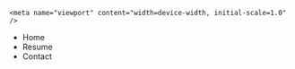 <!DOCTYPE html>
<html lang=“en”>

<head>
    <link rel="stylesheet" type="text/css" href="style.css" />
    
    <meta name="viewport" content="width=device-width, initial-scale=1.0" />

</head>

<body>
    <!-- header -->
    <nav>
    <ul>
        <li> Home </li>
        <li> Resume </li>
        <li> Contact </li>
    </ul>    
    </nav>


</body>

</html>

